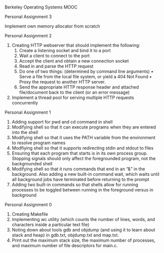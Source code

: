 
Berkeley Operating Systems MOOC

Personal Assignment 3

Implement own memory allocator from scratch

Personal Assignment 2

1. Creating HTTP webserver that should implement the following: 
	1. Create a listening socket and bind it to a port
	2. Wait a client to connect to the port
	3. Accept the client and obtain a new connection socket
	4. Read in and parse the HTTP request
	5. Do one of two things: (determined by command line arguments)
		• Serve a file from the local file system, or yield a 404 Not Found
		• Proxy the request to another HTTP server.
	6. Send the appropriate HTTP response header and attached file/document back to the client (or an
error message)
2. Implement a thread pool for serving multiple HTTP requests concurrently


Personal Assignment 1

1. Adding support for pwd and cd command in shell
2. Modifying shell so that it can execute programs when
they are entered into the shell
3. Modifying shell so that it uses the PATH variable from the environment to resolve program names
4. Modfiying shell so that it supports redirecting stdin and stdout to files
5. Ensuring that each program that starts is in its own process group. Stopping signals
should only affect the foregrounded program, not the backgrounded shell
6. Modifying shell so that it runs commands that end in an “&” in the background. Also adding a new built-in command wait, which waits until all background jobs have
terminated before returning to the prompt
7. Adding two built-in commands so that shells allow for running processes to be toggled between running in the foreground versus in
background


Personal Assignment 0

1. Creating Makefile
2. Implementing wc utility (which counts the number of lines, words, and characters
inside a particular text file) 
3. Noting down about tools gdb and objdump (and using it to learn about stack and heap) in gdb.txt, objdump.txt and map.txt.
4. Print out the maximum stack size, the maximum number of processes, and
maximum number of file descriptors for main.c.
